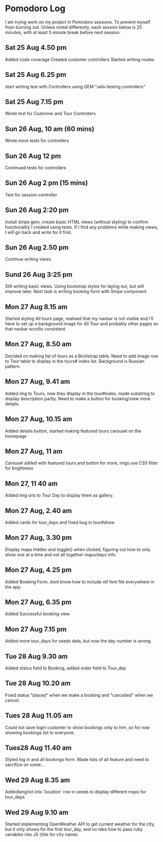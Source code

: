 # Pomodoro Log

I am trying work on my project in Pomodoro sessions.
To prevent myself from burning out.
Unless noted differently, each session below is 25 minutes, with at least 5 minute break before next session.

## Sat 25 Aug 4.50 pm
Added code coverage
Created customer controllers
Started writing routes

## Sat 25 Aug 6.25 pm
start writing test with Controllers using GEM "rails-testing controllers"

## Sat 25 Aug 7.15 pm
Wrote test for Customer and Tour Controllers

## Sun 26 Aug, 10 am (60 mins)
Wrote more tests for controllers

## Sun 26 Aug 12 pm
Continued tests for controllers

## Sun 26 Aug 2 pm (15 mins)
Test for session controller

## Sun 26 Aug 2:20 pm
Install stripe gem, create basic HTML views (without styling) to confirm functionality I created using tests.
If I find any problems while making views, I will go back and write for it first.

## Sun 26 Aug 2.50 pm
Continue writing views

## Sund 26 Aug 3:25 pm
Still writing basic views. Using bootstrap styles for laying out, but will improve later.
Next task is writing booking form with Stripe component

## Mon 27 Aug 8.15 am 
Started styling All tours page, realised that my navbar is not visible and i'll have to set up a background image for All Tour and probably other pages so that navbar scrollis consistent.

## Mon 27 Aug, 8.50 am
Decided on making list of tours as a Bootstrap table. Need to add image row to Tour table to display in the tours# index list. Background is Russian pattern.


## Mon 27 Aug, 9.41 am
Added img to Tours, now they display in the tour#index, made substring to display description partly. Need to make a button for booking/view more details.

## Mon 27 Aug, 10.15 am
Added details button, started making featured tours carousel on the homepage

## Mon 27 Aug, 11 am
Carousel added with featured tours and button for more, imgs use CSS filter for brightness

## Mon 27, 11 40 am
Added img urls to Tour Day to display them as gallery.

## Mon 27 Aug, 2.40 am
Added cards for tour_days and fixed bug in tour#show

## Mon 27 Aug, 3.30 pm
Display maps hidden and toggle() when clicked, figuring out how to only show one at a time and not all together maps/days info.
 

## Mon 27 Aug, 4.25 pm
Added Booking Form, dont know how to include otf font file everywhere in the app.

## Mon 27 Aug, 6.35 pm
Added Successful booking view

## Mon 27 Aug 7.15 pm
Added more tour_days for seeds data, but now the day number is wrong.



## Tue 28 Aug 9.30 am
Added status field to Booking, added order field to Tour_day

## Tue 28 Aug 10.20 am
Fixed status "placed" when we make a booking and "cancelled" when we cancel.

## Tues 28 Aug 11.05 am
Could not save login customer to show bookings only to him ,so for now showing bookings list to everyone.

## Tues28 Aug 11.40 am
Styled log in and all bookings form. Made lists of all feature and need to sacrifice on some...


## Wed 29 Aug 8.35 am
Addedlang/lot into 'location' row in seeds to display different maps for tour_days

## Wed 29 Aug 9.10 am
Started implementing OpenWeather API to get current weather for the city, but it only shows for the first tour_day, and no idea how to pass ruby variables into JS (title for city name).


